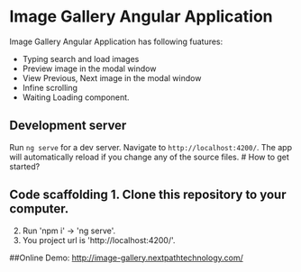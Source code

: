 # Image Gallery Angular Application

Image Gallery Angular Application has following fuatures:

- Typing search and load images
- Preview image in the modal window
- View Previous, Next image in the modal window
- Infine scrolling 
- Waiting Loading component.

## Development server	

Run `ng serve` for a dev server. Navigate to `http://localhost:4200/`. The app will automatically reload if you change any of the source files.	# How to get started?

## Code scaffolding	1. Clone this repository to your computer.
2. Run 'npm i' -> 'ng serve'.
3. You project url is 'http://localhost:4200/'.

##Online Demo: http://image-gallery.nextpathtechnology.com/
